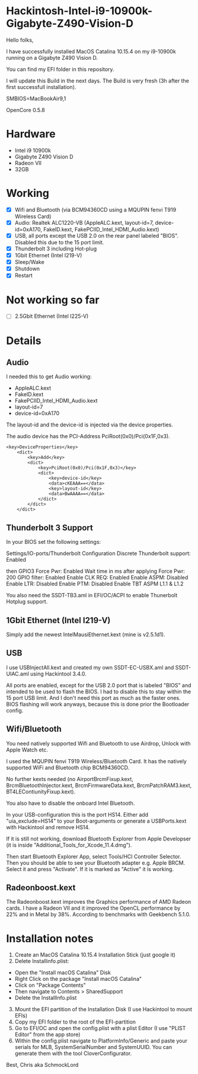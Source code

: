 # Hackintosh-Intel-i9-10900k-Gigabyte-Z490-Vision-D

Hello folks,

I have successfully installed MacOS Catalina 10.15.4 on my i9-10900k running on a Gigabyte Z490 Vision D.

You can find my EFI folder in this repository.

I will update this Build in the next days. The Build is very fresh (3h after the first successfull installation).

SMBIOS=MacBookAir9,1

OpenCore 0.5.8

# Hardware
- Intel i9 10900k
- Gigabyte Z490 Vision D
- Radeon VII
- 32GB 

# Working
- [x] Wifi and Bluetooth (via BCM94360CD using a MQUPIN fenvi T919 Wireless Card)
- [x] Audio: Realtek ALC1220-VB (AppleALC.kext, layout-id=7, device-id=0xA170, FakeID.kext, FakePCIID_Intel_HDMI_Audio.kext)
- [x] USB, all ports except the USB 2.0 on the rear panel labeled "BIOS". Disabled this due to the 15 port limit.
- [x] Thunderbolt 3 including Hot-plug
- [x] 1Gbit Ethernet (Intel I219-V)
- [x] Sleep/Wake
- [x] Shutdown
- [x] Restart

# Not working so far
- [ ] 2.5Gbit Ethernet (Intel I225-V)

# Details

## Audio

I needed this to get Audio working:
- AppleALC.kext
- FakeID.kext
- FakePCIID_Intel_HDMI_Audio.kext
- layout-id=7 
- device-id=0xA170

The layout-id and the device-id is injected via the device properties.

The audio device has the PCI-Address PciRoot(0x0)/Pci(0x1F,0x3).
```
<key>DeviceProperties</key>
	<dict>
		<key>Add</key>
		<dict>
			<key>PciRoot(0x0)/Pci(0x1F,0x3)</key>
			<dict>
				<key>device-id</key>
				<data>cKEAAA==</data>
				<key>layout-id</key>
				<data>BwAAAA==</data>
			</dict>
		</dict>
	</dict>
```

## Thunderbolt 3 Support

In your BIOS set the following settings:

Settings/IO-ports/Thunderbolt Configuration
Discrete Thunderbolt support: Enabled

then
GPIO3 Force Pwr: Enabled
Wait time in ms after applying Force Pwr: 200
GPIO filter: Enabled
Enable CLK REQ: Enabled
Enable ASPM: Disabled
Enable LTR: Disabled
Enable PTM: Disabled
Enable TBT ASPM L1.1 & L1.2

You also need the SSDT-TB3.aml in EFI/OC/ACPI to enable Thunerbolt Hotplug support.

## 1Gbit Ethernet (Intel I219-V)

Simply add the newest IntelMausiEthernet.kext (mine is v2.5.1d1).

## USB

I use USBInjectAll.kext and created my own SSDT-EC-USBX.aml and SSDT-UIAC.aml using Hackintool 3.4.0.

All ports are enabled, except for the USB 2.0 port that is labeled "BIOS" and intended to be used to flash the BIOS. I had to disable this to stay within the 15 port USB limit. And I don't need this port as much as the faster ones. BIOS flashing will work anyways, because this is done prior the Bootloader config.

## Wifi/Bluetooth
You need natively supported Wifi and Bluetooth to use Airdrop, Unlock with Apple Watch etc.

I used the MQUPIN fenvi T919 Wireless/Bluetooth Card. It has the natively supported WiFi and Bluetooth chip BCM94360CD. 

No further kexts needed (no AirportBrcmFixup.kext, BrcmBluetoothInjector.kext, BrcmFirmwareData.kext, BrcmPatchRAM3.kext, BT4LEContiunityFixup.kext).

You also have to disable the onboard Intel Bluetooth. 

In your USB-configuration this is the port HS14. Either add "uia_exclude=HS14" to your Boot-arguments or generate a USBPorts.kext with Hackintool and remove HS14. 

If it is still not working, download Bluetooth Explorer from Apple Developser (it is inside "Additional_Tools_for_Xcode_11.4.dmg"). 

Then start Bluetooth Explorer App, select Tools/HCI Controller Selector. Then you should be able to see your Bluetooth adapter e.g. Apple BRCM. Select it and press "Activate". If it is marked as "Active" it is working.

## Radeonboost.kext

The Radeonboost.kext improves the Graphics performance of AMD Radeon cards. I have a Radeon VII and it improved the OpenCL performance by 22% and in Metal by 38%. According to benchmarks with Geekbench 5.1.0.

# Installation notes
1. Create an MacOS Catalina 10.15.4 Installation Stick (just google it)
2. Delete Installinfo.plist:
  - Open the "Install macOS Catalina" Disk
  - Right Click on the package "Install macOS Catalina"
  - Click on "Package Contents"
  - Then navigate to Contents > SharedSupport
  - Delete the Installlnfo.plist
3. Mount the EFI partition of the Installation Disk (I use Hackintool to mount EFIs)
4. Copy my EFI folder to the root of the EFI-partition
5. Go to EFI/OC and open the config.plist with a plist Editor (I use "PLIST Editor" from the app store)
6. Within the config.plist navigate to PlatformInfo/Generic and paste your serials for MLB, SystemSerialNumber and SystemUUID. You can generate them with the tool CloverConfigurator.


Best,
Chris 
aka SchmockLord
